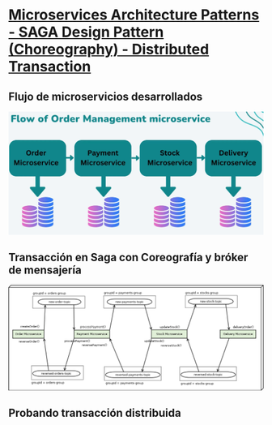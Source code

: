 # [Microservices Architecture Patterns - SAGA Design Pattern (Choreography) - Distributed Transaction](https://www.youtube.com/watch?v=WGI_ciUa3FE&t=769s)

## Flujo de microservicios desarrollados

![Flow of order](./assets/01.flow-of-order.png)

## Transacción en Saga con Coreografía y bróker de mensajería

![saga pattern topics](./assets/02.saga-pattern-topics.png)

## Probando transacción distribuida

